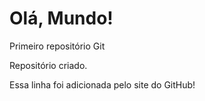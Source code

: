 # Olá, Mundo!
 Primeiro repositório Git

Repositório criado.

Essa linha foi adicionada pelo site do GitHub!
